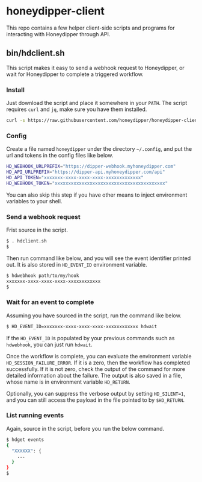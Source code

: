 # honeydipper-client

This repo contains a few helper client-side scripts and programs for interacting with Honeydipper through API.

## bin/hdclient.sh

This script makes it easy to send a webhook request to Honeydipper, or wait for Honeydipper to complete a triggered workflow.

### Install

Just download the script and place it somewhere in your `PATH`. The script requires `curl` and `jq`, make sure you have them installed.

```bash
curl -s https://raw.githubusercontent.com/honeydipper/honeydipper-client/v0.0.1/bin/hdclient.sh > hdclient.sh
```

### Config

Create a file named `honeydipper` under the directory `~/.config`, and put the url and tokens in the config files like below.

```bash
HD_WEBHOOK_URLPREFIX="https://dipper-webhook.myhoneydipper.com"
HD_API_URLPREFIX="https://dipper-api.myhoneydipper.com/api"
HD_API_TOKEN="xxxxxxx-xxxx-xxxx-xxxx-xxxxxxxxxxxxx"
HD_WEBHOOK_TOKEN="xxxxxxxxxxxxxxxxxxxxxxxxxxxxxxxxxxxxxxxxx"
```

You can also skip this step if you have other means to inject environment variables to your shell.

### Send a webhook request

Frist source in the script.

```bash
$ . hdclient.sh
$
```

Then run command like below, and you will see the event identifier printed out. It is also stored in `HD_EVENT_ID` environment variable.

```bash
$ hdwebhook path/to/my/hook
xxxxxxx-xxxx-xxxx-xxxx-xxxxxxxxxxxx
$
```

### Wait for an event to complete

Assuming you have sourced in the script, run the command like below.

```bash
$ HD_EVENT_ID=xxxxxxx-xxxx-xxxx-xxxx-xxxxxxxxxxxx hdwait

```
If the `HD_EVENT_ID` is populated by your previous commands such as `hdwebhook`, you can just run `hdwait`.

Once the workflow is complete, you can evaluate the environment variable `HD_SESSION_FAILURE_ERROR`. If it is a zero, then the workflow
has completed successfully. If it is not zero, check the output of the command for more detailed information about the failure. The output is also saved
in a file, whose name is in environment variable `HD_RETURN`.

Optionally, you can suppress the verbose output by setting `HD_SILENT=1`, and you can still access the payload in the file pointed to by `$HD_RETURN`.

### List running events

Again, source in the script, before you run the below command.

```bash
$ hdget events
{
  "XXXXXX": {
    ...
  }
}
$
```
